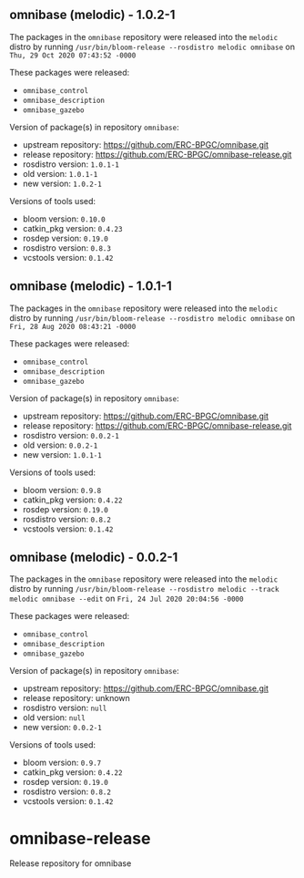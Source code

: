## omnibase (melodic) - 1.0.2-1

The packages in the `omnibase` repository were released into the `melodic` distro by running `/usr/bin/bloom-release --rosdistro melodic omnibase` on `Thu, 29 Oct 2020 07:43:52 -0000`

These packages were released:
- `omnibase_control`
- `omnibase_description`
- `omnibase_gazebo`

Version of package(s) in repository `omnibase`:

- upstream repository: https://github.com/ERC-BPGC/omnibase.git
- release repository: https://github.com/ERC-BPGC/omnibase-release.git
- rosdistro version: `1.0.1-1`
- old version: `1.0.1-1`
- new version: `1.0.2-1`

Versions of tools used:

- bloom version: `0.10.0`
- catkin_pkg version: `0.4.23`
- rosdep version: `0.19.0`
- rosdistro version: `0.8.3`
- vcstools version: `0.1.42`


## omnibase (melodic) - 1.0.1-1

The packages in the `omnibase` repository were released into the `melodic` distro by running `/usr/bin/bloom-release --rosdistro melodic omnibase` on `Fri, 28 Aug 2020 08:43:21 -0000`

These packages were released:
- `omnibase_control`
- `omnibase_description`
- `omnibase_gazebo`

Version of package(s) in repository `omnibase`:

- upstream repository: https://github.com/ERC-BPGC/omnibase.git
- release repository: https://github.com/ERC-BPGC/omnibase-release.git
- rosdistro version: `0.0.2-1`
- old version: `0.0.2-1`
- new version: `1.0.1-1`

Versions of tools used:

- bloom version: `0.9.8`
- catkin_pkg version: `0.4.22`
- rosdep version: `0.19.0`
- rosdistro version: `0.8.2`
- vcstools version: `0.1.42`


## omnibase (melodic) - 0.0.2-1

The packages in the `omnibase` repository were released into the `melodic` distro by running `/usr/bin/bloom-release --rosdistro melodic --track melodic omnibase --edit` on `Fri, 24 Jul 2020 20:04:56 -0000`

These packages were released:
- `omnibase_control`
- `omnibase_description`
- `omnibase_gazebo`

Version of package(s) in repository `omnibase`:

- upstream repository: https://github.com/ERC-BPGC/omnibase.git
- release repository: unknown
- rosdistro version: `null`
- old version: `null`
- new version: `0.0.2-1`

Versions of tools used:

- bloom version: `0.9.7`
- catkin_pkg version: `0.4.22`
- rosdep version: `0.19.0`
- rosdistro version: `0.8.2`
- vcstools version: `0.1.42`


# omnibase-release
Release repository for omnibase
